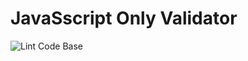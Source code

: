 # JavaSscript Only Validator

![Lint Code Base](https://github.com/sean-conkie/JSOV/actions/workflows/linter.yaml/badge.svg)
